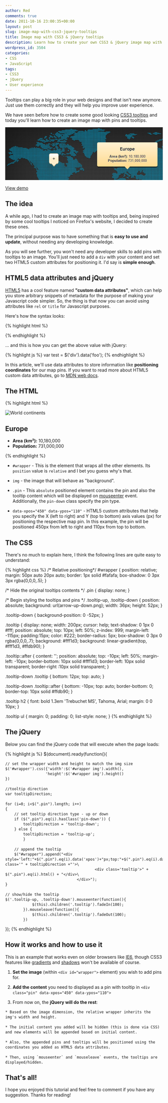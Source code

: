 ```yaml
---
author: Red
comments: true
date: 2011-10-16 23:00:35+00:00
layout: post
slug: image-map-with-css3-jquery-tooltips
title: Image map with CSS3 & jQuery tooltips
description: Learn how to create your own CSS3 & jQuery image map with pins and tooltips. Also, you can get a demo example with the result.
wordpress_id: 3504
categories:
- CSS
- JavaScript
tags:
- CSS3
- jQuery
- User experience
---
```


Tooltips can play a big role in your web designs and that isn't new anymore. Just use them correctly and they will help you improve user experience.

We have seen before how to create some good looking [CSS3 tooltips](/css3-tooltips) and today you'll learn how to create an image map with pins and tooltips.

![Image map with CSS3 and jQuery](/dist/uploads/2011/10/image-map-with-css3-jquery-tooltips.jpg)

<!-- more -->

[View demo](/dist/uploads/2011/10/image-map-with-css3-jquery-tooltips-demo.html)

## The idea

A while ago, I had to create an image map with tooltips and, being inspired by some cool tooltips I noticed on Firefox's website, I decided to create these ones.

The principal purpose was to have something that is **easy to use and update**, without needing any developing knowledge.

As you will see further, you won't need any developer skills to add pins with tooltips to an image. You'll just need to add a `div` with your content and set two HTML5 custom attributes for positioning it. I'd say is **simple enough**.

## HTML5 data attributes and jQuery

[HTML5](/create-a-stylish-html5-template-from-scratch) has a cool feature named **"custom data attributes"**, which can help you store arbitrary snippets of metadata for the purpose of making your Javascript code simpler. So, the thing is that now you can avoid using attributes like `rel` or `title` for Javascript purposes.

Here's how the syntax looks:

{% highlight html %}
<div data-foo="bar"></div>
{% endhighlight %}

... and this is how you can get the above value with jQuery:

{% highlight js %}
var test = $('div').data('foo');
{% endhighlight %}

In this article, we'll use data attributes to store information like **positioning coordinates** for our map pins. If you want to read more about HTML5 custom data attributes, go to [MDN web docs](https://developer.mozilla.org/en-US/docs/Learn/HTML/Howto/Use_data_attributes).

## The HTML

{% highlight html %}
<div id="wrapper">
   <img width="920" height="450" src="world-map.jpg" alt="World continents">
   <div class="pin pin-down" data-xpos="450" data-ypos="110">
      <h2>Europe</h2>
      <ul>
        <li><b>Area (km²):</b> 10,180,000</li>
        <li><b>Population:</b> 731,000,000 </li>
      </ul>
   </div>
</div>
{% endhighlight %}

  * `#wrapper` - This is the element that wraps all the other elements. Its `position` value is `relative` and I bet you guess why's that.

  * `img` - the image that will behave as "background".

  * `.pin` - This `absolute` positioned element contains the pin and also the tooltip content which will be displayed on [mouseenter](http://api.jquery.com/mouseenter/) event. Additionally, the `pin-down` class specify the pin type.

  * `data-xpos="450" data-ypos="110"` - HTML5 custom attributes that help you specify the X (left to right) and Y (top to bottom) axis values (px) for positioning the respective map pin. In this example, the pin will be positioned 450px from left to right and 110px from top to bottom.

## The CSS

There's no much to explain here, I think the following lines are quite easy to understand:

{% highlight css %}
/* Relative positioning*/
#wrapper {
    position: relative;
    margin: 50px auto 20px auto;
    border: 1px solid #fafafa;
    box-shadow: 0 3px 3px rgba(0,0,0,.5);
}

/* Hide the original tooltips contents */
.pin {
    display: none;
}

/* Begin styling the tooltips and pins */
.tooltip-up, .tooltip-down {
    position: absolute;
    background: url(arrow-up-down.png);
    width: 36px;
    height: 52px;
}

.tooltip-down {
    background-position: 0 -52px;
}

.tooltip {
    display: none;
    width: 200px;
    cursor: help;
    text-shadow: 0 1px 0 #fff;
    position: absolute;
    top: 10px;
    left: 50%;
    z-index: 999;
    margin-left: -115px;
    padding:15px;
    color: #222;
    border-radius: 5px;
    box-shadow: 0 3px 0 rgba(0,0,0,.7);
    background: #fff1d3;
    background: linear-gradient(top, #fff1d3, #ffdb90);
}

.tooltip::after {
    content: '';
    position: absolute;
    top: -10px;
    left: 50%;
    margin-left: -10px;
    border-bottom: 10px solid #fff1d3;
    border-left: 10px solid transparent;
    border-right :10px solid transparent;
}

.tooltip-down .tooltip {
    bottom: 12px;
    top: auto;
}

.tooltip-down .tooltip::after {
    bottom: -10px;
    top: auto;
    border-bottom: 0;
    border-top: 10px solid #ffdb90;
}

.tooltip h2 {
    font: bold 1.3em 'Trebuchet MS', Tahoma, Arial;
    margin: 0 0 10px;
}

.tooltip ul {
    margin: 0;
    padding: 0;
    list-style: none;
}
{% endhighlight %}

## The jQuery

Below you can find the jQuery code that will execute when the page loads:

{% highlight js %}
$(document).ready(function(){

    // set the wrapper width and height to match the img size
    $('#wrapper').css({'width':$('#wrapper img').width(),
                      'height':$('#wrapper img').height()
    })

    //tooltip direction
    var tooltipDirection;

    for (i=0; i<$(".pin").length; i++)
    {
        // set tooltip direction type - up or down
        if ($(".pin").eq(i).hasClass('pin-down')) {
            tooltipDirection = 'tooltip-down';
        } else {
            tooltipDirection = 'tooltip-up';
            }

        // append the tooltip
        $("#wrapper").append("<div style='left:"+$(".pin").eq(i).data('xpos')+"px;top:"+$(".pin").eq(i).data('ypos')+"px' class='" + tooltipDirection +"'>\
                                            <div class='tooltip'>" + $(".pin").eq(i).html() + "</div>\
                                    </div>");
    }

    // show/hide the tooltip
    $('.tooltip-up, .tooltip-down').mouseenter(function(){
                $(this).children('.tooltip').fadeIn(100);
            }).mouseleave(function(){
                $(this).children('.tooltip').fadeOut(100);
            })
});
{% endhighlight %}

## How it works and how to use it

This is an example that works even on older browsers like [IE6](/how-to-solve-common-ie-bugs), though CSS3 features like [gradients](/css-gradients-quick-tutorial) and [shadows](/how-to-create-slick-effects-with-css3-box-shadow) won't be available of course.

  1. **Set the image** (within `<div id="wrapper">` element) you wish to add pins for.

  2. **Add the content** you need to displayed as a pin with tooltip in `<div class="pin" data-xpos="450" data-ypos="110">`

  3. From now on, the **jQuery will do the rest**:

    * Based on the image dimension, the relative wrapper inherits the img's width and height.

    * The initial content you added will be hidden (this is done via CSS) and new elements will be appended based on initial content.

    * Also, the appended pins and tooltips will be positioned using the coordinates you added as HTML5 data attributes.

    * Then, using `mouseenter` and `mouseleave` events, the tooltips are displayed/hidden.

## That's all!

I hope you enjoyed this tutorial and feel free to comment if you have any suggestion. Thanks for reading!